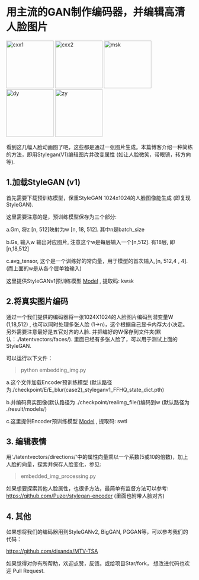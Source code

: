 

# 用主流的GAN制作编码器，并编辑高清人脸图片


  <img src="./images/cxx1.gif" width = "128" height = "128" alt="cxx1"  />  <img src="./images/cxx2.gif" width = "128" height = "128" alt="cxx2"  />  <img src="./images/msk.gif" width = "128" height = "128" alt="msk" />   <img src="./images/dy.gif" width = "128" height = "128" alt="dy" />  <img src="./images/zy.gif" width = "128" height = "128" alt="zy" /> 

看到这几幅人脸动画图了吧，这些都是通过一张图片生成。本篇博客介绍一种简练的方法，即用Stylegan(V1)编辑图片并改变属性 (如让人脸微笑，带眼镜，转方向等).

## 1.加载StyleGAN (v1)

首先需要下载预训练模型，保重StyleGAN 1024x1024的人脸图像能生成 (即复现StyleGAN).

这里需要注意的是，预训练模型保存为三个部分:

a.Gm, 将z [n, 512]映射为w [n, 18, 512]. 其中n是batch_size

b.Gs, 输入w 输出对应图片, 注意这个w是每层输入一个[n,512]. 有18层, 即 [n,18,512]

c.avg_tensor, 这个是一个训练好的常向量，用于模型的首次输入,[n, 512,4 , 4]. (而上面的w是从各个层单独输入)

这里提供StyleGANv1预训练模型 [Model](https://pan.baidu.com/s/1_JewahCd_UK5wIMCQzFAPA 
) , 提取码: kwsk

## 2.将真实图片编码

通过一个我们提供的编码器将一张1024X1024的人脸图片编码到潜变量W  (1,18,512) ,  也可以同时处理多张人脸 (1->n)，这个根据自己显卡内存大小决定。另外需要注意最好是五官对齐的人脸.  并把编好的W保存到文件夹(默认：./latentvectors/faces/). 里面已经有多张人脸了，可以用于测试上面的StyleGAN. 

可以运行以下文件：

> python embedding_img.py

a.这个文件加载Encoder预训练模型
(默认路径为./checkpoint/E/E_blur(case2)_styleganv1_FFHQ_state_dict.pth)

b.并编码真实图像(默认路径为 ./checkpoint/realimg_file/)编码到w (默认路径为 ./result/models/)

c.这里提供Encoder预训练模型 [Model](https://pan.baidu.com/s/1F9Tv5ph9Rejp5JTQK2HSYQ 
) , 提取码: swtl

## 3. 编辑表情

用'./latentvectors/directions/'中的属性向量乘以一个系数(5或10的倍数)，加上人脸的向量，探索并保存人脸变化，参见:

> embedded_img_processing.py

如果想要探索其他人脸属性，也很多方法，最简单有监督方法可以参考: https://github.com/Puzer/stylegan-encoder (里面也附带人脸对齐)


## 4. 其他

如果想将我们的编码器用到StyleGANv2, BigGAN, PGGAN等，可以参考我们的代码：

https://github.com/disanda/MTV-TSA

如果觉得对你有所帮助，欢迎点赞，反馈。或给项目Star/fork， 想改进代码也欢迎 Pull Request.



